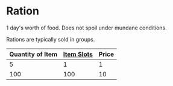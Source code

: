 # Ration

1 day's worth of food. Does not spoil under mundane conditions.

Rations are typically sold in groups.

| Quantity of Item | [Item Slots](../../../../../Player%20Characters/Derived%20Statistics/Item%20Slots.md) | Price |
| ---------------- | ------------------------------------------------------------------------------------- | ----- |
| 5                | 1                                                                                     | 1     |
| 100              | 100                                                                                   | 10    |
